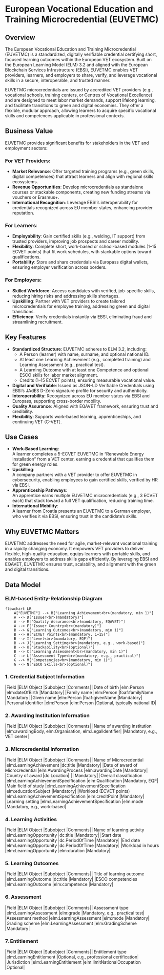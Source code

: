 # European Vocational Education and Training Microcredential (EUVETMC)

## Overview
The European Vocational Education and Training Microcredential (EUVETMC) is a standardized, digitally verifiable credential certifying short, focused learning outcomes within the European VET ecosystem. Built on the European Learning Model (ELM) 3.2 and aligned with the European Blockchain Services Infrastructure (EBSI), EUVETMC enables VET providers, learners, and employers to share, verify, and leverage vocational skills in a secure, interoperable, and trusted manner.

EUVETMC microcredentials are issued by accredited VET providers (e.g., vocational schools, training centers, or Centres of Vocational Excellence) and are designed to meet labor market demands, support lifelong learning, and facilitate transitions to green and digital economies. They offer a flexible, modular approach, allowing learners to acquire specific vocational skills and competences applicable in professional contexts.[](https://employment-social-affairs.ec.europa.eu/policies-and-activities/skills-and-qualifications/skills-jobs/vocational-education-and-training-vet_en)[](https://education.ec.europa.eu/education-levels/vocational-education-and-training/about-vocational-education-and-training)

## Business Value
EUVETMC provides significant benefits for stakeholders in the VET and employment sectors:

### For VET Providers:
- **Market Relevance**: Offer targeted training programs (e.g., green skills, digital competences) that attract learners and align with regional skills ecosystems.
- **Revenue Opportunities**: Develop microcredentials as standalone courses or stackable components, creating new funding streams via vouchers or Erasmus+.[](https://www.cedefop.europa.eu/en/news/croatia-microcredentials-new-skills-new-era)
- **International Recognition**: Leverage EBSI’s interoperability for credentials recognized across EU member states, enhancing provider reputation.

### For Learners:
- **Employability**: Gain certified skills (e.g., welding, IT support) from trusted providers, improving job prospects and career mobility.
- **Flexibility**: Complete short, work-based or school-based modules (1–15 ECVET points) that fit work schedules, with stackable options toward qualifications.
- **Portability**: Store and share credentials via Europass digital wallets, ensuring employer verification across borders.[](https://europa.eu/europass/en/events/european-digital-credentials-learning-vet-showcase-your-skills)

### For Employers:
- **Skilled Workforce**: Access candidates with verified, job-specific skills, reducing hiring risks and addressing skills shortages.
- **Upskilling**: Partner with VET providers to create tailored microcredentials for employee training, addressing green and digital transitions.
- **Efficiency**: Verify credentials instantly via EBSI, eliminating fraud and streamlining recruitment.[](https://employment-social-affairs.ec.europa.eu/policies-and-activities/skills-and-qualifications/skills-jobs/vocational-education-and-training-vet_en)

## Key Features
- **Standardized Structure**: EUVETMC adheres to ELM 3.2, including:
  - A Person (learner) with name, surname, and optional national ID.
  - At least one Learning Achievement (e.g., completed training) and Learning Assessment (e.g., practical test).
  - A Learning Outcome with at least one Competence and optional ESCO skills for labor market alignment.
  - Credits (1–15 ECVET points), ensuring measurable vocational value.[](https://www.cedefop.europa.eu/en/tools/vet-glossary/glossary/microcredential)
- **Digital and Verifiable**: Issued as JSON-LD Verifiable Credentials using EBSI’s JAdES D-Zero signature profile for security and authenticity.
- **Interoperability**: Recognized across EU member states via EBSI and Europass, supporting cross-border mobility.
- **Quality Assurance**: Aligned with EQAVET framework, ensuring trust and credibility.[](https://employment-social-affairs.ec.europa.eu/policies-and-activities/skills-and-qualifications/skills-jobs/vocational-education-and-training-vet_en)
- **Flexibility**: Supports work-based learning, apprenticeships, and continuing VET (C-VET).

## Use Cases
- **Work-Based Learning**:  
  A learner completes a 5-ECVET EUVETMC in “Renewable Energy Installation” from a VET center, earning a credential that qualifies them for green energy roles.
- **Upskilling**:  
  A company partners with a VET provider to offer EUVETMC in cybersecurity, enabling employees to gain certified skills, verified by HR via EBSI.
- **Apprenticeship Pathways**:  
  An apprentice earns multiple EUVETMC microcredentials (e.g., 3 ECVET each) that stack toward a full VET qualification, reducing training time.
- **International Mobility**:  
  A learner from Croatia presents an EUVETMC to a German employer, who verifies it via EBSI, ensuring trust in the candidate’s skills.[](https://www.cedefop.europa.eu/en/tools/timeline-vet-policies-europe/search/41185)

## Why EUVETMC Matters
EUVETMC addresses the need for agile, market-relevant vocational training in a rapidly changing economy. It empowers VET providers to deliver flexible, high-quality education, equips learners with portable skills, and enables employers to address skills gaps efficiently. By leveraging EBSI and EQAVET, EUVETMC ensures trust, scalability, and alignment with the green and digital transitions.[](https://employment-social-affairs.ec.europa.eu/policies-and-activities/skills-and-qualifications/skills-jobs/vocational-education-and-training-vet_en)[](https://education.ec.europa.eu/de/education-levels/higher-education/micro-credentials)

## **Data Model**

### **ELM-based Entity-Relationship Diagram**
```mermaid
flowchart LR
    A["EUVETMC"] --> B["Learning Achievement<br>(mandatory, min 1)"]
    A --> D["Issuer<br>(mandatory)"]
    A --> E["Quality Assurance<br>(mandatory, EQAVET)"]
    A --> F["Issuer Country<br>(mandatory)"]
    B --> G["Learning Outcomes<br>(mandatory, min 1)"]
    B --> H["ECVET Points<br>(mandatory, 1–15)"]
    B --> I["Level<br>(mandatory, EQF)"]
    B --> J["Learning Setting<br>(mandatory, e.g., work-based)"]
    B --> K["Stackability<br>(optional)"]
    B --> C["Learning Assessment<br>(mandatory, min 1)"]
    C --> L["Assessment Type<br>(mandatory, e.g., practical)"]
    G --> M["Competencies<br>(mandatory, min 1)"]
    G --> N["ESCO Skills<br>(optional)"]
````
### 1. Credential Subject Information

|Field	|ELM Object	|Subobject	|Comments|
|Date of birth	|elm:Person	|elm:dateOfBirth	|Mandatory|
|Family name	|elm:Person	|foaf:familyName	|Mandatory|
|Given name	|elm:Person	|foaf:givenName	|Mandatory|
|Personal identifier	|elm:Person	|elm:Person	|Optional, typically national ID|

### 2. Awarding Institution Information

|Field	|ELM Object	|Subobject	|Comments|
|Name of awarding institution	|elm:awardingBody, elm:Organisation, elm:LegalIdentifier|		|Mandatory, e.g., VET center|

### 3. Microcredential Information

|Field	|ELM Object	|Subobject	|Comments|
|Name of Microcredential	|elm:LearningAchievement	|dc:title	|Mandatory|
|Date of award of Microcredential	|elm:AwardingProcess	|elm:awardingDate	|Mandatory|
|Country of award	|dc:Location|	|	|Mandatory|
|Overall classification	|elm:LearningAchievementSpecification	|elm:Qualification	|Mandatory, EQF|
|Main field of study	|elm:LearningAchievementSpecification	|elm:educationSubject	|Mandatory|
|Workload (ECVET points)	|elm:LearningAchievementSpecification	|elm:creditPoint	|Mandatory|
|Learning setting	|elm:LearningAchievementSpecification	|elm:mode	|Mandatory, e.g., work-based|

### 4. Learning Activities

|Field	|ELM Object	|Subobject	|Comments|
|Name of learning activity	|elm:LearningOpportunity	|dc:title	|Mandatory|
|Start date	|elm:LearningOpportunity	|dc:PeriodOfTime	|Mandatory|
|End date	|elm:LearningOpportunity	|dc:PeriodOfTime	|Mandatory|
|Workload in hours	|elm:LearningOpportunity	|elm:duration	|Mandatory|

### 5. Learning Outcomes

|Field	|ELM Object	|Subobject	|Comments|
|Title of learning outcome	|elm:LearningOutcome	|dc:title	|Mandatory|
|ESCO competencies	|elm:LearningOutcome	|elm:competence	|Mandatory|

### 6. Assessment

|Field	|ELM Object	|Subobject	|Comments|
|Assessment type	|elm:LearningAssessment	|elm:grade	|Mandatory, e.g., practical test|
|Assessment method	|elm:LearningAssessment	|elm:mode	|Mandatory|
|Grading scheme	|elm:LearningAssessment	|elm:GradingScheme	|Mandatory|

### 7. Entitlement

|Field	|ELM Object	|Subobject	|Comments|
|Entitlement type	|elm:LearningEntitlement		|Optional, e.g., professional certification|
|Jurisdiction	|elm:LearningEntitlement	|elm:limitNationalOccupation	|Optional|
